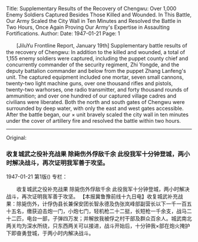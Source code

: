 Title: Supplementary Results of the Recovery of Chengwu: Over 1,000 Enemy Soldiers Captured Besides Those Killed and Wounded. In This Battle, Our Army Scaled the City Wall in Ten Minutes and Resolved the Battle in Two Hours, Once Again Proving Our Army's Expertise in Assaulting Fortifications.
Author:
Date: 1947-01-21
Page: 1

　　[JiluYu Frontline Report, January 19th] Supplementary battle results of the recovery of Chengwu: In addition to the killed and wounded, a total of 1,155 enemy soldiers were captured, including the puppet county chief and concurrently commander of the security regiment, Zhi Yongde, and the deputy battalion commander and below from the puppet Zhang Lanfeng's unit. The captured equipment included one mortar, seven small cannons, twenty-two light machine guns, over one thousand rifles and pistols, twenty-two warhorses, one radio transmitter, and forty thousand rounds of ammunition; and over one hundred of our captured village cadres and civilians were liberated. Both the north and south gates of Chengwu were surrounded by deep water, with only the east and west gates accessible. After the battle began, our × unit bravely scaled the city wall in ten minutes under the cover of artillery fire and resolved the battle within two hours.



<hr /> 

Original: 


### 收复城武之役补充战果   除毙伤外俘敌千余  此役我军十分钟登城，两小时解决战斗，再次证明我军善于攻坚。

1947-01-21
第1版()
专栏：

　　收复城武之役补充战果
    除毙伤外俘敌千余
    此役我军十分钟登城，两小时解决战斗，再次证明我军善于攻坚。
    【本报冀鲁豫前线十九日电】收复城武补充战果：除毙伤外，计俘伪县长兼保安团长智永德及伪张岚峰部副营长以下一千一百五十五名，缴获迫击炮一门，小炮七门，轻机枪二十二挺，长短枪一千余支，战马二十二匹，电台一部，子弹四万发；并解放我被俘之村干部及群众百余人。城武南北两关均为深水所绕，只东西两关可以接进，战斗开始后，十分钟我×部在炮火掩护下即奋勇登城，于两小时内解决战斗。
